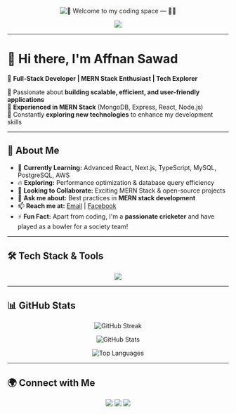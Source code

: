 <p align="center">
  <img src="https://readme-typing-svg.demolab.com?font=Fira+Code&size=32&duration=2800&pause=2000&color=3455eb&center=true&vCenter=true&width=940&lines=Hey%2C+🌟+Welcome+to+my+coding+space+—+🚀✨" alt="🌟 Welcome to my coding space — 🚀✨" />
</p>

<p align="center">
  <img src="https://firebasestorage.googleapis.com/v0/b/flexi-coding.appspot.com/o/dempgi7-520f8d5f-63d4-4453-8822-dbc149ae27f8.gif?alt=media&token=91c0c7b2-93c3-4029-b011-1a8703c5730d" />
</p>

---

# 👋 Hi there, I'm **Affnan Sawad**  

🚀 **Full-Stack Developer | MERN Stack Enthusiast | Tech Explorer**  

🔹 Passionate about **building scalable, efficient, and user-friendly applications**  
🔹 **Experienced in MERN Stack** (MongoDB, Express, React, Node.js)  
🔹 Constantly **exploring new technologies** to enhance my development skills  

---

## 🚀 About Me

- 🌱 **Currently Learning:** Advanced React, Next.js, TypeScript, MySQL, PostgreSQL, AWS  
- 🔥 **Exploring:** Performance optimization & database query efficiency  
- 🤝 **Looking to Collaborate:** Exciting MERN Stack & open-source projects  
- 💬 **Ask me about:** Best practices in **MERN stack development**  
- 📫 **Reach me at:** [Email](mailto:affnansawad2002@gmail.com) | [Facebook](https://www.facebook.com/Affnan.sawad)  
- ⚡ **Fun Fact:** Apart from coding, I'm a **passionate cricketer** and have played as a bowler for a society team!  

---

## 🛠 Tech Stack & Tools

<p align="center">
  <img src="https://skillicons.dev/icons?i=c,cpp,html,css,tailwind,bootstrap,js,ts,react,next,nodejs,express,mongodb,mysql,firebase,figma,git" />
 
</p>

---

## 📊 GitHub Stats  

<p align="center">
  <img src="https://streak-stats.demolab.com?user=AffnanSawad&theme=radical" alt="GitHub Streak" />
</p>


<p align="center">
  <img src="https://github-readme-stats.vercel.app/api?username=AffnanSawad&show_icons=true&theme=radical&count_private=true" alt="GitHub Stats" />
</p>

<p align="center">
  <img src="https://github-readme-stats.vercel.app/api/top-langs/?username=AffnanSawad&layout=compact&theme=radical" alt="Top Languages" />
</p>

---

## 🌍 Connect with Me  

<p align="center">
  <a href="https://www.facebook.com/Affnan.sawad"><img src="https://img.shields.io/badge/Facebook-%231877F2.svg?style=for-the-badge&logo=facebook&logoColor=white"></a>
  <a href="https://www.instagram.com/iamaffnan_sawad"><img src="https://img.shields.io/badge/Instagram-%23E4405F.svg?style=for-the-badge&logo=instagram&logoColor=white"></a>
  <a href="mailto:affnansawad2002@gmail.com"><img src="https://img.shields.io/badge/Email-D14836?style=for-the-badge&logo=gmail&logoColor=white"></a>
</p>
